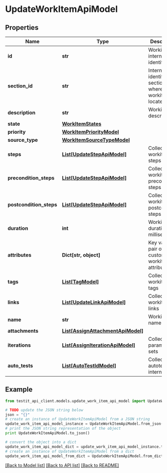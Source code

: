 # UpdateWorkItemApiModel


## Properties
Name | Type | Description | Notes
------------ | ------------- | ------------- | -------------
**id** | **str** | Workitem internal identifier | 
**section_id** | **str** | Internal identifier of section where workitem is located | 
**description** | **str** | Workitem description | [optional] 
**state** | [**WorkItemStates**](WorkItemStates.md) |  | 
**priority** | [**WorkItemPriorityModel**](WorkItemPriorityModel.md) |  | 
**source_type** | [**WorkItemSourceTypeModel**](WorkItemSourceTypeModel.md) |  | [optional] 
**steps** | [**List[UpdateStepApiModel]**](UpdateStepApiModel.md) | Collection of workitem steps | 
**precondition_steps** | [**List[UpdateStepApiModel]**](UpdateStepApiModel.md) | Collection of workitem precondtion steps | 
**postcondition_steps** | [**List[UpdateStepApiModel]**](UpdateStepApiModel.md) | Collection of workitem postcondition steps | 
**duration** | **int** | Workitem duration in milliseconds | 
**attributes** | **Dict[str, object]** | Key value pair of custom workitem attributes | 
**tags** | [**List[TagModel]**](TagModel.md) | Collection of workitem tags | 
**links** | [**List[UpdateLinkApiModel]**](UpdateLinkApiModel.md) | Collection of workitem links | 
**name** | **str** | Workitem name | 
**attachments** | [**List[AssignAttachmentApiModel]**](AssignAttachmentApiModel.md) |  | 
**iterations** | [**List[AssignIterationApiModel]**](AssignIterationApiModel.md) | Collection of parameter id sets | [optional] 
**auto_tests** | [**List[AutoTestIdModel]**](AutoTestIdModel.md) | Collection of autotest internal ids | [optional] 

## Example

```python
from testit_api_client.models.update_work_item_api_model import UpdateWorkItemApiModel

# TODO update the JSON string below
json = "{}"
# create an instance of UpdateWorkItemApiModel from a JSON string
update_work_item_api_model_instance = UpdateWorkItemApiModel.from_json(json)
# print the JSON string representation of the object
print UpdateWorkItemApiModel.to_json()

# convert the object into a dict
update_work_item_api_model_dict = update_work_item_api_model_instance.to_dict()
# create an instance of UpdateWorkItemApiModel from a dict
update_work_item_api_model_from_dict = UpdateWorkItemApiModel.from_dict(update_work_item_api_model_dict)
```
[[Back to Model list]](../README.md#documentation-for-models) [[Back to API list]](../README.md#documentation-for-api-endpoints) [[Back to README]](../README.md)


